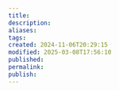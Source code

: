 ```yaml
---
title: 
description: 
aliases: 
tags: 
created: 2024-11-06T20:29:15
modified: 2025-03-08T17:56:10
published: 
permalink: 
publish: 
---
```

